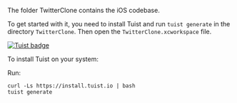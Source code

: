 The folder TwitterClone contains the iOS codebase.

To get started with it, you need to install Tuist and run `tuist generate` in the directory `TwitterClone`. Then open the `TwitterClone.xcworkspace` file.

[![Tuist badge](https://img.shields.io/badge/Powered%20by-Tuist-blue)](https://tuist.io)

To install Tuist on your system:

Run:
```shell
curl -Ls https://install.tuist.io | bash
tuist generate
```

